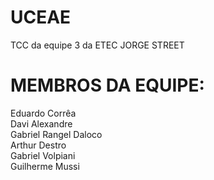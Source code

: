 # UCEAE
TCC da equipe 3 da ETEC JORGE STREET


# MEMBROS DA EQUIPE:

Eduardo Corrêa <br>
Davi Alexandre <br>
Gabriel Rangel Daloco <br>
Arthur Destro <br>
Gabriel Volpiani <br> 
Guilherme Mussi <br>
